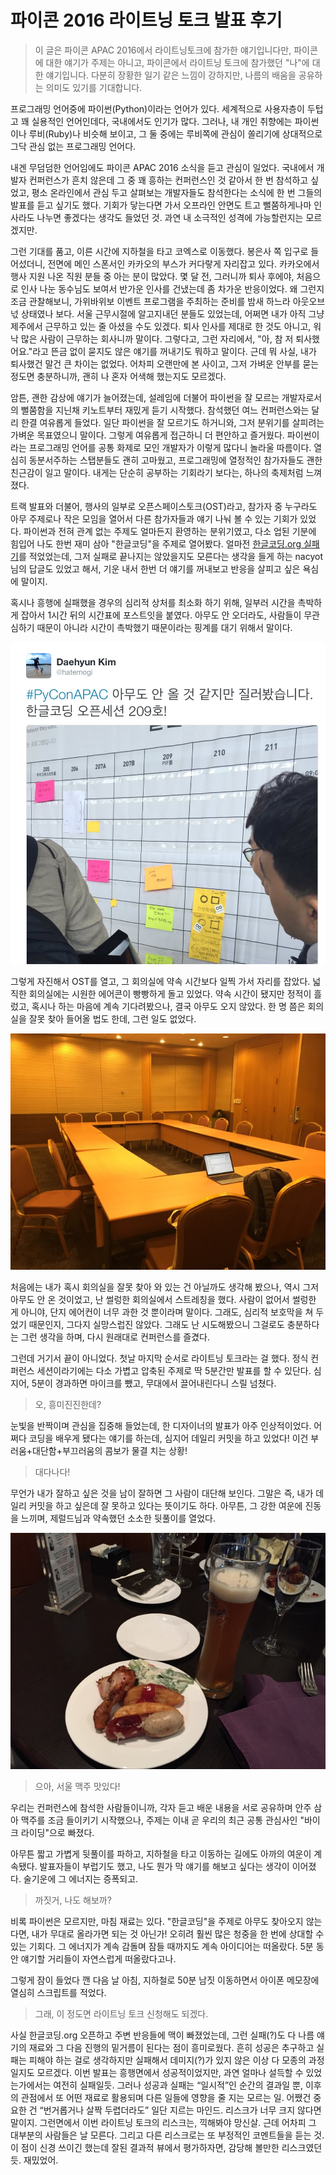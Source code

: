 # 파이콘 2016 라이트닝 토크 발표 후기

> 이 글은 파이콘 APAC 2016에서 라이트닝토크에 참가한 얘기입니다만, 파이콘에 대한 얘기가 주제는 아니고, 파이콘에서 라이트닝 토크에 참가했던 "나"에 대한 얘기입니다. 다분히 장황한 일기 같은 느낌이 강하지만, 나름의 배움을 공유하는 의미도 있기를 기대합니다.

프로그래밍 언어중에 파이썬(Python)이라는 언어가 있다. 세계적으로 사용자층이 두텁고 꽤 실용적인 언어인데다, 국내에서도 인기가 많다. 그러나, 내 개인 취향에는 파이썬이나 루비(Ruby)나 비슷해 보이고, 그 둘 중에는 루비쪽에 관심이 쏠리기에 상대적으로 그닥 관심 없는 프로그래밍 언어다.

내겐 무덤덤한 언어임에도 파이콘 APAC 2016 소식을 듣고 관심이 일었다. 국내에서 개발자 컨퍼런스가 흔치 않은데 그 중 꽤 흥하는 컨퍼런스인 것 같아서 한 번 참석하고 싶었고, 평소 온라인에서 관심 두고 살펴보는 개발자들도 참석한다는 소식에 한 번 그들의 발표를 듣고 싶기도 했다. 기회가 닿는다면 가서 오프라인 안면도 트고 뻘쭘하게나마 인사라도 나누면 좋겠다는 생각도 들었던 것. 과연 내 소극적인 성격에 가능할런지는 모르겠지만.

그런 기대를 품고, 이른 시간에 지하철을 타고 코엑스로 이동했다. 봉은사 쪽 입구로 들어섰더니, 전면에 메인 스폰서인 카카오의 부스가 커다랗게 자리잡고 있다. 카카오에서 행사 지원 나온 직원 분들 중 아는 분이 많았다. 몇 달 전, 그러니까 퇴사 후에야, 처음으로 인사 나눈 동수님도 보여서 반가운 인사를 건냈는데 좀 차가운 반응이었다. 왜 그런지 조금 관찰해보니, 가위바위보 이벤트 프로그램을 주최하는 준비를 밤새 하느라 아웃오브넋 상태였나 보다. 서울 근무시절에 알고지내던 분들도 있었는데, 어쩌면 내가 아직 그냥 제주에서 근무하고 있는 줄 아셨을 수도 있겠다. 퇴사 인사를 제대로 한 것도 아니고, 워낙 많은 사람이 근무하는 회사니까 말이다. 그렇다고, 그런 자리에서, "아, 참 저 퇴사했어요."라고 뜬금 없이 묻지도 않은 얘기를 꺼내기도 뭐하고 말이다. 근데 뭐 사실, 내가 퇴사했건 말건 큰 차이는 없었다. 어차피 오랜만에 본 사이고, 그저 가벼운 안부를 묻는 정도면 충분하니까, 괜히 나 혼자 어색해 했는지도 모르겠다.

암튼, 괜한 감상에 얘기가 늘어졌는데, 설레임에 더불어 파이썬을 잘 모르는 개발자로서의 뻘쭘함을 지닌채 키노트부터 재밌게 듣기 시작했다. 참석했던 여느 컨퍼런스와는 달리 한결 여유롭게 들었다. 일단 파이썬을 잘 모르기도 하거니와, 그저 분위기를 살피려는 가벼운 목표였으니 말이다. 그렇게 여유롭게 접근하니 더 편안하고 즐거웠다. 파이썬이라는 프로그래밍 언어를 공통 화제로 모인 개발자가 이렇게 많다니 놀라울 따름이다. 열심히 동분서주하는 스탭분들도 괜히 고마웠고, 프로그래밍에 열정적인 참가자들도 괜한 친근감이 일고 말이다. 내게는 단순히 공부하는 기회라기 보다는, 하나의 축제처럼 느껴졌다.

트랙 발표와 더불어, 행사의 일부로 오픈스페이스토크(OST)라고, 참가자 중 누구라도 아무 주제로나 작은 모임을 열어서 다른 참가자들과 얘기 나눠 볼 수 있는 기회가 있었다. 파이썬과 전혀 관계 없는 주제도 얼마든지 환영하는 분위기였고, 다소 업된 기분에 힘입어 나도 한번 재미 삼아 "한글코딩"을 주제로 열어봤다. 얼마전 [한글코딩.org 실패기](https://medium.com/happyprogrammer-in-jeju/한글코딩-org-개발기-실패기-f69bd4bc55c6)를 적었었는데, 그저 실패로 끝나지는 않았을지도 모른다는 생각을 들게 하는 nacyot님의 답글도 있었고 해서, 기운 내서 한번 더 얘기를 꺼내보고 반응을 살피고 싶은 욕심에 말이지.

혹시나 흥행에 실패했을 경우의 심리적 상처를 최소화 하기 위해, 일부러 시간을 촉박하게 잡아서 1시간 뒤의 시간표에 포스트잇을 붙였다. 아무도 안 오더라도, 사람들이 무관심하기 때문이 아니라 시간이 촉박했기 때문이라는 핑계를 대기 위해서 말이다.

![](pycon2016/open-ost.jpg)

그렇게 자진해서 OST를 열고, 그 회의실에 약속 시간보다 일찍 가서 자리를 잡았다. 넓직한 회의실에는 시원한 에어콘이 빵빵하게 돌고 있었다. 약속 시간이 됐지만 정적이 흘렀고, 혹시나 하는 마음에 계속 기다려봤으나, 결국 아무도 오지 않았다. 한 명 쯤은 회의실을 잘못 찾아 들어올 법도 한데, 그런 일도 없었다.

![](pycon2016/emptiness.jpg)

처음에는 내가 혹시 회의실을 잘못 찾아 와 있는 건 아닐까도 생각해 봤으나, 역시 그저 아무도 안 온 것이었고, 난 썰렁한 회의실에서 스트레칭을 했다. 사람이 없어서 썰렁한 게 아니야, 단지 에어컨이 너무 과한 것 뿐이라며 말이다. 그래도, 심리적 보호막을 쳐 두었기 때문인지, 그다지 실망스럽진 않았다. 그래도 난 시도해봤으니 그걸로도 충분하다는 그런 생각을 하며, 다시 원래대로 컨퍼런스를 즐겼다.

그런데 거기서 끝이 아니었다. 첫날 마지막 순서로 라이트닝 토크라는 걸 했다. 정식 컨퍼런스 세션이라기에는 다소 가볍고 압축된 주제로 딱 5분간만 발표를 할 수 있단다. 심지어, 5분이 경과하면 마이크를 뺐고, 무대에서 끌어내린다니 스릴 넘쳤다.

> 오, 흥미진진한데?

눈빛을 반짝이며 관심을 집중해 들었는데, 한 디자이너의 발표가 아주 인상적이었다. 어쩌다 코딩을 배우게 됐다는 얘기를 하는데, 심지어 데일리 커밋을 하고 있었다! 이건 부러움+대단함+부끄러움의 콤보가 물결 치는 상황!

> 대다나다!

무언가 내가 잘하고 싶은 것을 남이 잘하면 그 사람이 대단해 보인다. 그말은 즉, 내가 데일리 커밋을 하고 싶은데 잘 못하고 있다는 뜻이기도 하다. 아무튼, 그 강한 여운에 진동을 느끼며, 제럴드님과 약속했던 소소한 뒷풀이를 열었다.

![](pycon2016/beertime.jpg)

> 으아, 서울 맥주 맛있다!

우리는 컨퍼런스에 참석한 사람들이니까, 각자 듣고 배운 내용을 서로 공유하며 안주 삼아 맥주를 조금 들이키기 시작했으나, 주제는 이내 곧 우리의 최근 공통 관심사인 "바이크 라이딩"으로 빠졌다.

아무튼 짧고 가볍게 뒷풀이를 파하고, 지하철을 타고 이동하는 길에도 아까의 여운이 계속됐다. 발표자들이 부럽기도 했고, 나도 뭔가 막 얘기를 해보고 싶다는 생각이 이어졌다. 술기운에 그 에너지는 증폭되고.

> 까짓거, 나도 해보까?

비록 파이썬은 모르지만, 마침 재료는 있다. "한글코딩"을 주제로 아무도 찾아오지 않는다면, 내가 무대로 올라가면 되는 것 아닌가! 오히려 훨씬 많은 청중을 한 번에 상대할 수 있는 기회다. 그 에너지가 계속 감돌며 잠들 때까지도 계속 아이디어는 떠올랐다. 5분 동안 얘기할 거리들이 자연스럽게 떠올랐다고나.

그렇게 잠이 들었다 깬 다음 날 아침, 지하철로 50분 남짓 이동하면서 아이폰 메모장에 열심히 스크립트를 적었다.

> 그래, 이 정도면 라이트닝 토크 신청해도 되겠다.












사실 한글코딩.org 오픈하고 주변 반응들에 맥이 빠졌었는데, 그런 실패(?)도 다 나름 얘기의 재료와 그 다음 진행의 밑거름이 된다는 점이 흥미로웠다.
흔히 성공은 추구하고 실패는 피해야 하는 걸로 생각하지만 실패해서 데미지(?)가 있지 않은 이상 다 모종의 과정일지도 모르겠다.
이번 발표는 흥행면에서 성공적이었지만, 과연 얼마나 설득할 수 있었는가에서는 여전히 실패일듯. 그러나 성공과 실패는 “일시적”인 순간의 결과일 뿐, 이후의 관점에서 또 어떤 재료로 활용되며 다른 일들에 영향을 줄 지는 모르는 일.
어쨌건 중요한 건 “번거롭거나 살짝 두렵더라도” 일단 지르는 마인드. 리스크가 너무 크지 않다면 말이지.
그런면에서 이번 라이트닝 토크의 리스크는, 끽해봐야 망신살. 근데 어차피 그 대부분의 사람들은 날 모른다. 그리고 다른 리스크로는 또 부정적인 코멘트들을 듣는 것. 이 점이 신경 쓰이긴 했는데 잘된 결과적 뷰에서 평가하자면, 감당해 볼만한 리스크였던듯.
재밌었어.
